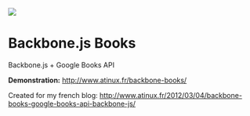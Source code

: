 <a href="http://www.atinux.fr/backbone-books/" target="_blank"><img src="http://www.atinux.fr/wp-content/uploads/2013/02/backbone-books.png" /></a>

Backbone.js Books
==============

Backbone.js + Google Books API

**Demonstration:** http://www.atinux.fr/backbone-books/

Created for my french blog: http://www.atinux.fr/2012/03/04/backbone-books-google-books-api-backbone-js/

